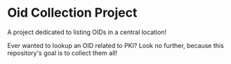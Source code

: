 # Oid Collection Project
A project dedicated to listing OIDs in a central location!

Ever wanted to lookup an OID related to PKI? Look no further, because this repository's goal is to collect them all!
